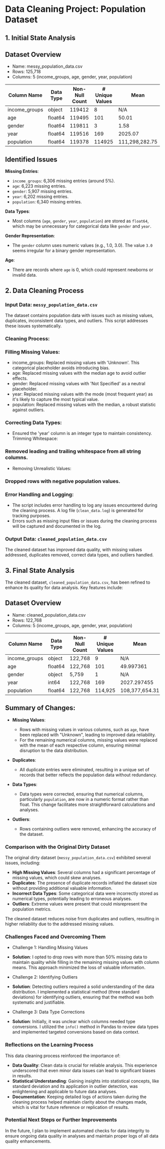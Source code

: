 # Data Cleaning Project: Population Dataset

## 1. Initial State Analysis

## Dataset Overview
- Name: messy_population_data.csv
- Rows: 125,718
- Columns: 5 (income_groups, age, gender, year, population)

| Column Name    | Data Type | Non-Null Count | # Unique Values | Mean            |
|----------------|-----------|----------------|-----------------|-----------------|
| income_groups  | object    | 119412         | 8               | N/A             |
| age            | float64   | 119495         | 101             | 50.01           |
| gender         | float64   | 119811         | 3               | 1.58            |
| year           | float64   | 119516         | 169             | 2025.07         |
| population     | float64   | 119378         | 114925          | 111,298,282.75  |


## Identified Issues

**Missing Entries**:
   - `income_groups`: 6,306 missing entries (around 5%).
   - `age`: 6,223 missing entries.
   - `gender`: 5,907 missing entries.
   - `year`: 6,202 missing entries.
   - `population`: 6,340 missing entries.

**Data Types**:
   - Most columns (`age`, `gender`, `year`, `population`) are stored as `float64`, which may be unnecessary for categorical data like `gender` and `year`.

**Gender Representation**:
   - The `gender` column uses numeric values (e.g., 1.0, 3.0). The value `3.0` seems irregular for a binary gender representation.

**Age**:
   - There are records where `age` is 0, which could represent newborns or invalid data.



## 2. Data Cleaning Process

### Input Data: `messy_population_data.csv`
The dataset contains population data with issues such as missing values, duplicates, inconsistent data types, and outliers. This script addresses these issues systematically.

### Cleaning Process:

### Filling Missing Values:

- income_groups: Replaced missing values with 'Unknown'. This categorical placeholder avoids introducing bias.
- age: Replaced missing values with the median age to avoid outlier effects.
- gender: Replaced missing values with 'Not Specified' as a neutral placeholder.
- year: Replaced missing values with the mode (most frequent year) as it's likely to capture the most typical value.
- population: Replaced missing values with the median, a robust statistic against outliers.

### Correcting Data Types:
- Ensured the 'year' column is an integer type to maintain consistency.
Trimming Whitespace:

### Removed leading and trailing whitespace from all string columns.
- Removing Unrealistic Values:

### Dropped rows with negative population values.

### Error Handling and Logging:
- The script includes error handling to log any issues encountered during the cleaning process. A log file (`clean_data.log`) is generated for tracking purposes.
- Errors such as missing input files or issues during the cleaning process will be captured and documented in the log.

### Output Data: `cleaned_population_data.csv`

The cleaned dataset has improved data quality, with missing values addressed, duplicates removed, correct data types, and outliers handled. 



## 3. Final State Analysis

The cleaned dataset, `cleaned_population_data.csv`, has been refined to enhance its quality for data analysis. Key features include:

## Dataset Overview
- Name: cleaned_population_data.csv
- Rows: 122,768
- Columns: 5 (income_groups, age, gender, year, population)

| Column Name    | Data Type | Non-Null Count | # Unique Values | Mean            |
|----------------|-----------|----------------|-----------------|-----------------|
| income_groups  | object    | 122,768         | 9               | N/A             |
| age            | float64   | 122,768         | 101             | 49.997361       |
| gender         | object    | 5,759           | 1               | N/A             |
| year           | int64     | 122,768         | 169             | 2027.297455     |
| population     | float64   | 122,768         | 114,925         | 108,377,654.31  |


## Summary of Changes:

- **Missing Values**:
  - Rows with missing values in various columns, such as `age`, have been replaced with "Unknown", leading to improved data reliability.
  - For the remaining numerical columns, missing values were replaced with the mean of each respective column, ensuring minimal disruption to the data distribution.

- **Duplicates**:
  - All duplicate entries were eliminated, resulting in a unique set of records that better reflects the population data without redundancy.

- **Data Types**:
  - Data types were corrected, ensuring that numerical columns, particularly `population`, are now in a numeric format rather than float. This change facilitates more straightforward calculations and analyses.

- **Outliers**:
  - Rows containing outliers were removed, enhancing the accuracy of the dataset.

### Comparison with the Original Dirty Dataset

The original dirty dataset (`messy_population_data.csv`) exhibited several issues, including:

- **High Missing Values**: Several columns had a significant percentage of missing values, which could skew analyses.
- **Duplicates**: The presence of duplicate records inflated the dataset size without providing additional valuable information.
- **Incorrect Data Types**: Some categorical data were incorrectly stored as numerical types, potentially leading to erroneous analyses.
- **Outliers**: Extreme values were present that could misrepresent the population metrics.

The cleaned dataset reduces noise from duplicates and outliers, resulting in higher reliability due to the addressed missing values.

### Challenges Faced and Overcoming Them

- Challenge 1: Handling Missing Values
- **Solution**: I opted to drop rows with more than 50% missing data to maintain quality while filling in the remaining missing values with column means. This approach minimized the loss of valuable information.

- Challenge 2: Identifying Outliers
- **Solution**: Detecting outliers required a solid understanding of the data distribution. I implemented a statistical method (three standard deviations) for identifying outliers, ensuring that the method was both systematic and justifiable.

- Challenge 3: Data Type Corrections
- **Solution**: Initially, it was unclear which columns needed type conversions. I utilized the `info()` method in Pandas to review data types and implemented targeted conversions based on data context.

### Reflections on the Learning Process

This data cleaning process reinforced the importance of:

- **Data Quality**: Clean data is crucial for reliable analysis. This experience underscored that even minor data issues can lead to significant biases in results.
- **Statistical Understanding**: Gaining insights into statistical concepts, like standard deviation and its application in outlier detection, was enlightening and applicable to future data analyses.
- **Documentation**: Keeping detailed logs of actions taken during the cleaning process helped maintain clarity about the changes made, which is vital for future reference or replication of results.

### Potential Next Steps or Further Improvements

In the future, I plan to implement automated checks for data integrity to ensure ongoing data quality in analyses and maintain proper logs of all data quality enhancements.























